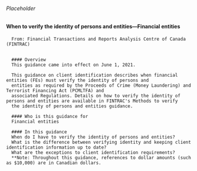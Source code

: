 ###### Placeholder

#### When to verify the identity of persons and entities—Financial entities
      From: Financial Transactions and Reports Analysis Centre of Canada (FINTRAC)


      #### Overview
      This guidance came into effect on June 1, 2021.

      This guidance on client identification describes when financial entities (FEs) must verify the identity of persons and
      entities as required by the Proceeds of Crime (Money Laundering) and Terrorist Financing Act (PCMLTFA) and
      associated Regulations. Details on how to verify the identity of persons and entities are available in FINTRAC's Methods to verify
      the identity of persons and entities guidance.

      #### Who is this guidance for
      Financial entities

      #### In this guidance
      When do I have to verify the identity of persons and entities?
      What is the difference between verifying identity and keeping client identification information up to date?
      What are the exceptions to client identification requirements?
      **Note: Throughout this guidance, references to dollar amounts (such as $10,000) are in Canadian dollars.

